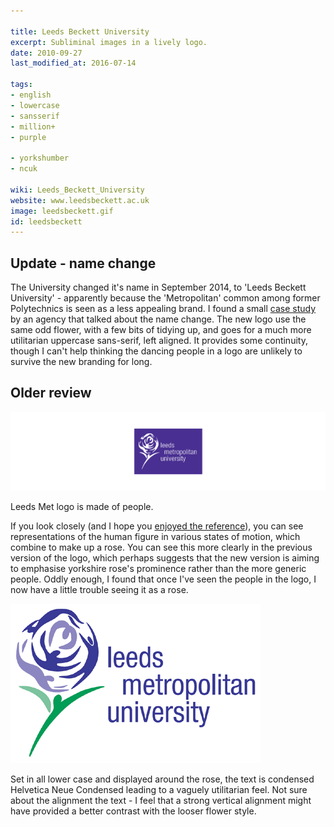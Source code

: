```yaml
---

title: Leeds Beckett University
excerpt: Subliminal images in a lively logo.
date: 2010-09-27
last_modified_at: 2016-07-14

tags:
- english
- lowercase
- sansserif
- million+
- purple

- yorkshumber
- ncuk

wiki: Leeds_Beckett_University
website: www.leedsbeckett.ac.uk
image: leedsbeckett.gif
id: leedsbeckett
---
```


## Update - name change

The University changed it's name in September 2014, to 'Leeds Beckett University' - apparently because the 'Metropolitan' common among former Polytechnics is seen as a less appealing brand. I found a small [case study](http://www.recommendedagencies.com/brass/casestudy/5082/leeds-beckett-university-rebrand-brand-guidelines/) by an agency that talked about the name change. The new logo use the same odd flower, with a few bits of tidying up, and goes for a much more utilitarian uppercase sans-serif, left aligned. It provides some continuity, though I can't help thinking the dancing people in a logo are unlikely to survive the new branding for long.

## Older review

<img src="/images/logospotter/leedsmet.gif" alt="Leeds Met Article Image Logo"/>

Leeds Met logo is made of people.

If you look closely (and I hope you [enjoyed the reference](http://en.wikipedia.org/wiki/AFI%27s_100_Years..._100_Movie_Quotes)), you can see representations of the human figure in various states of motion, which combine to make up a rose. You can see this more clearly in the previous version of the logo, which perhaps suggests that the new version is aiming to emphasise yorkshire rose's prominence rather than the more generic people. Oddly enough, I found that once I've seen the people in the logo, I now have a little trouble seeing it as a rose.

<img src="/images/logospotter/59.gif" alt="Leeds Met Article Image Logo" title="Leeds Met Article Image"/>

Set in all lower case and displayed around the rose, the text is condensed Helvetica Neue Condensed leading to a vaguely utilitarian feel. Not sure about the alignment the text - I feel that a strong vertical alignment might have provided a better contrast with the looser flower style.
